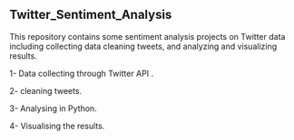## Twitter_Sentiment_Analysis

This repository contains some sentiment analysis projects on Twitter data including collecting data cleaning tweets, and analyzing and visualizing results.

1- Data collecting through Twitter API .

2- cleaning tweets.

3- Analysing in Python. 

4- Visualising the results.
